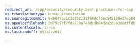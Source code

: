 ```yaml
---
redirect_url: /cpp/security/security-best-practices-for-cpp
ms.translationtype: Human Translation
ms.sourcegitcommit: 9eb0475b1c1bf52138f60dc78ec545158e57db6d
ms.openlocfilehash: 5d79c7df7fde719a7e8dcdb64dea285a3dedffd6
ms.contentlocale: zh-cn
ms.lasthandoff: 05/12/2017

---
```

